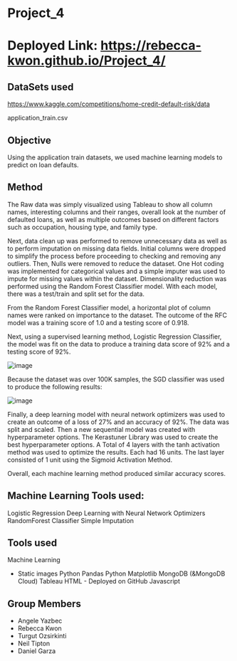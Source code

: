 # Project_4

# Deployed Link: https://rebecca-kwon.github.io/Project_4/


## DataSets used 

https://www.kaggle.com/competitions/home-credit-default-risk/data

application_train.csv

## Objective

Using the application train datasets, we used machine learning models to predict on loan defaults. 

## Method

The Raw data was simply visualized using Tableau to show all column names, interesting columns and their ranges, overall look at the number of defaulted loans, as well as multiple outcomes based on different factors such as occupation, housing type, and family type. 

Next, data clean up was performed to remove unnecessary data as well as to perform imputation on missing data fields. Initial columns were dropped to simplify the process before proceeding to checking and removing any outliers. Then, Nulls were removed to reduce the dataset. One Hot coding was implemented for categorical values and a simple imputer was used to impute for missing values within the dataset. Dimensionality reduction was performed using the Random Forest Classifier model. With each model, there was a test/train and split set for the data. 

From the Random Forest Classifier model, a horizontal plot of column names were ranked on importance to the dataset. The outcome of the RFC model was a training score of 1.0 and a testing score of 0.918. 

Next, using a supervised learning method, Logistic Regression Classifier, the model was fit on the data to produce a training data score of 92% and a testing score of 92%. 

![image](https://user-images.githubusercontent.com/95327812/170607442-76acf6ed-deab-4f4b-aae7-20fd631f5c75.png)

Because the dataset was over 100K samples, the SGD classifier was used to produce the following results: 

![image](https://user-images.githubusercontent.com/95327812/170607506-a0271e3c-3cf7-4399-b681-b40793678023.png)

Finally, a deep learning model with neural network optimizers was used to create an outcome of a loss of 27% and an accuracy of 92%. The data was split and scaled. Then a new sequential model was created with hyperparameter options. The Kerastuner Library was used to create the best hyperparameter options. A Total of 4 layers with the tanh activation method was used to optimize the results. Each had 16 units. The last layer consisted of 1 unit using the Sigmoid Activation Method. 

Overall, each machine learning method produced similar accuracy scores. 


## Machine Learning Tools used:

Logistic Regression
Deep Learning with Neural Network Optimizers
RandomForest Classifier 
Simple Imputation 


## Tools used

Machine Learning
  - Static images
Python Pandas
Python Matplotlib
MongoDB (&MongoDB Cloud)
Tableau
HTML - Deployed on GitHub
Javascript


## Group Members 

- Angele Yazbec
- Rebecca Kwon
- Turgut Ozsirkinti
- Neil Tipton
- Daniel Garza 
